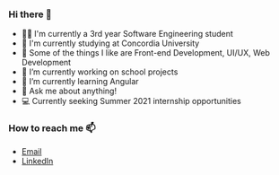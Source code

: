 ### Hi there 👋

-  👩‍💻  I'm currently a 3rd year Software Engineering student
- 🏫 I'm currently studying at Concordia University
- 💙 Some of the things I like are Front-end Development, UI/UX, Web Development 
- 🔭 I’m currently working on school projects
- 🌱 I’m currently learning Angular
- 💬 Ask me about anything!
- 💻 Currently seeking Summer 2021 internship opportunities

### How to reach me 📫

- [Email](mailto:tiffzng@gmail.com)
- [LinkedIn](https://www.linkedin.com/in/ti-zeng/)
